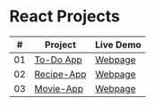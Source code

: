 # React Projects


|  #  | Project                                                                                 | Live Demo                                                           |
| :-: | --------------------------------------------------------------------------------------- | ------------------------------------------------------------------- |
| 01  | [To-Do App](https://github.com/ZeckeyBay/To-Do-List.git)                                | [Webpage](https://to-do-list-reacttailwind.netlify.app/)            |
| 02  | [Recipe-App](https://github.com/ZeckeyBay/Recipe-App.git)                               | [Webpage](https://recipeapp-reacttailwind.netlify.app/)             |
| 03  | [Movie-App](https://github.com/ZeckeyBay/Movie-App.git)                                 | [Webpage](https://reacttailwind-movie-app.netlify.app/)             |
